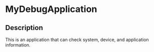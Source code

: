 # MyDebugApplication

## Description
This is an application that can check system, device, and application information.
